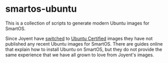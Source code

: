 # smartos-ubuntu

This is a collection of scripts to generate modern Ubuntu images for SmartOS. 

Since Joyent have [switched][0] to [Ubuntu Certified][1] images they have not 
published any recent Ubuntu images for SmartOS. There are guides online that 
explain how to install Ubuntu on SmartOS, but they do not provide the same 
experience that we have all grown to love from Joyent's images.

[0]: https://www.joyent.com/blog/certified-ubuntu-images-available-in-joyent-cloud
[1]: http://wiki.joyent.com/wiki/display/jpc2/Ubuntu+Certified
